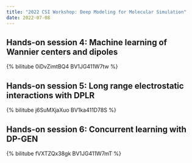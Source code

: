 ```yaml
---
title: "2022 CSI Workshop: Deep Modeling for Molecular Simulation"
date: 2022-07-08
---
```


## Hands-on session 4: Machine learning of Wannier centers and dipoles

{% bilitube 0iDvZimtBQ4 BV1JG411W7tw %}

## Hands-on session 5: Long range electrostatic interactions with DPLR

{% bilitube j6SuMXjaXuo BV1ka411D78S %}

## Hands-on session 6: Concurrent learning with DP-GEN

{% bilitube fVXTZQx38gk BV1JG411W7mT %}
